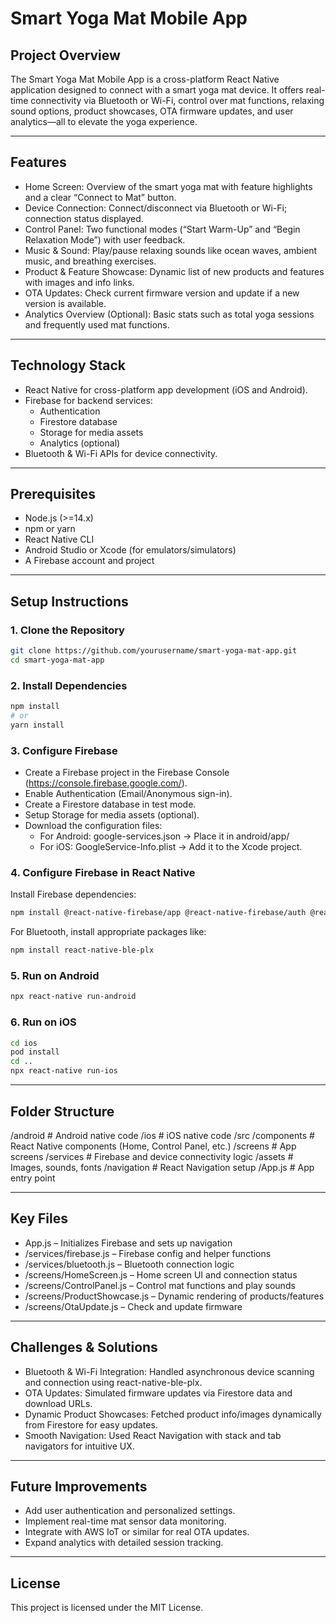 
# Smart Yoga Mat Mobile App

## Project Overview

The Smart Yoga Mat Mobile App is a cross-platform React Native application designed to connect with a smart yoga mat device. It offers real-time connectivity via Bluetooth or Wi-Fi, control over mat functions, relaxing sound options, product showcases, OTA firmware updates, and user analytics—all to elevate the yoga experience.

---

## Features

- Home Screen: Overview of the smart yoga mat with feature highlights and a clear “Connect to Mat” button.
- Device Connection: Connect/disconnect via Bluetooth or Wi-Fi; connection status displayed.
- Control Panel: Two functional modes (“Start Warm-Up” and “Begin Relaxation Mode”) with user feedback.
- Music & Sound: Play/pause relaxing sounds like ocean waves, ambient music, and breathing exercises.
- Product & Feature Showcase: Dynamic list of new products and features with images and info links.
- OTA Updates: Check current firmware version and update if a new version is available.
- Analytics Overview (Optional): Basic stats such as total yoga sessions and frequently used mat functions.

---

## Technology Stack

- React Native for cross-platform app development (iOS and Android).
- Firebase for backend services:
  - Authentication
  - Firestore database
  - Storage for media assets
  - Analytics (optional)
- Bluetooth & Wi-Fi APIs for device connectivity.

---

## Prerequisites

- Node.js (>=14.x)
- npm or yarn
- React Native CLI
- Android Studio or Xcode (for emulators/simulators)
- A Firebase account and project

---

## Setup Instructions

### 1. Clone the Repository

```bash
git clone https://github.com/yourusername/smart-yoga-mat-app.git
cd smart-yoga-mat-app
```

### 2. Install Dependencies

```bash
npm install
# or
yarn install
```

### 3. Configure Firebase

- Create a Firebase project in the Firebase Console (https://console.firebase.google.com/).
- Enable Authentication (Email/Anonymous sign-in).
- Create a Firestore database in test mode.
- Setup Storage for media assets (optional).
- Download the configuration files:
  - For Android: google-services.json → Place it in android/app/
  - For iOS: GoogleService-Info.plist → Add it to the Xcode project.

### 4. Configure Firebase in React Native

Install Firebase dependencies:

```bash
npm install @react-native-firebase/app @react-native-firebase/auth @react-native-firebase/firestore @react-native-firebase/storage
```

For Bluetooth, install appropriate packages like:

```bash
npm install react-native-ble-plx
```

### 5. Run on Android

```bash
npx react-native run-android
```

### 6. Run on iOS

```bash
cd ios
pod install
cd ..
npx react-native run-ios
```

---

## Folder Structure

/android          # Android native code
/ios              # iOS native code
/src
  /components     # React Native components (Home, Control Panel, etc.)
  /screens        # App screens
  /services       # Firebase and device connectivity logic
  /assets         # Images, sounds, fonts
  /navigation     # React Navigation setup
/App.js           # App entry point

---

## Key Files

- App.js – Initializes Firebase and sets up navigation
- /services/firebase.js – Firebase config and helper functions
- /services/bluetooth.js – Bluetooth connection logic
- /screens/HomeScreen.js – Home screen UI and connection status
- /screens/ControlPanel.js – Control mat functions and play sounds
- /screens/ProductShowcase.js – Dynamic rendering of products/features
- /screens/OtaUpdate.js – Check and update firmware

---

## Challenges & Solutions

- Bluetooth & Wi-Fi Integration: Handled asynchronous device scanning and connection using react-native-ble-plx.
- OTA Updates: Simulated firmware updates via Firestore data and download URLs.
- Dynamic Product Showcases: Fetched product info/images dynamically from Firestore for easy updates.
- Smooth Navigation: Used React Navigation with stack and tab navigators for intuitive UX.

---

## Future Improvements

- Add user authentication and personalized settings.
- Implement real-time mat sensor data monitoring.
- Integrate with AWS IoT or similar for real OTA updates.
- Expand analytics with detailed session tracking.

---

## License

This project is licensed under the MIT License.
